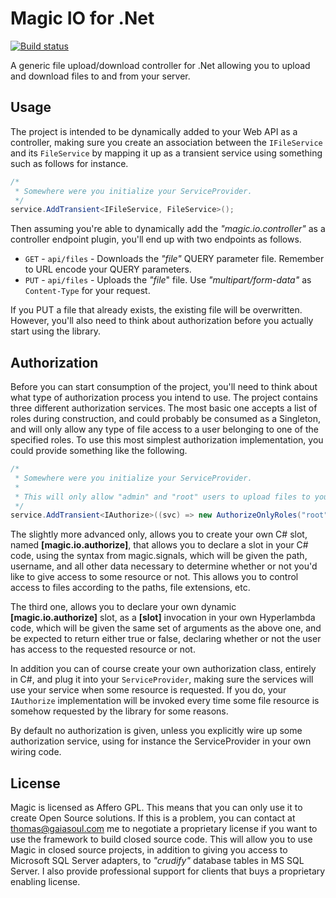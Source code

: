 
# Magic IO for .Net

[![Build status](https://travis-ci.org/polterguy/magic.io.svg?master)](https://travis-ci.org/polterguy/magic.io)

A generic file upload/download controller for .Net allowing you to upload and download files to and from your server.

## Usage

The project is intended to be dynamically added to your Web API as a controller, making sure you create
an association between the `IFileService` and its `FileService` by mapping it up as a transient service
using something such as follows for instance.

```csharp
/*
 * Somewhere were you initialize your ServiceProvider.
 */
service.AddTransient<IFileService, FileService>();
```

Then assuming you're able to dynamically add the _"magic.io.controller"_ as a controller endpoint plugin, you'll
end up with two endpoints as follows.

* `GET` - `api/files` - Downloads the _"file"_ QUERY parameter file. Remember to URL encode your QUERY parameters.
* `PUT` - `api/files` - Uploads the _"file_" file. Use _"multipart/form-data"_ as `Content-Type` for your request.

If you PUT a file that already exists, the existing file will be overwritten. However, you'll also need to think
about authorization before you actually start using the library.

## Authorization

Before you can start consumption of the project, you'll need to think about what type of authorization process
you intend to use. The project contains three different authorization services. The most basic one accepts a
list of roles during construction, and could probably be consumed as a Singleton, and will only allow any type
of file access to a user belonging to one of the specified roles. To use this most simplest authorization
implementation, you could provide something like the following.

```csharp
/*
 * Somewhere were you initialize your ServiceProvider.
 *
 * This will only allow "admin" and "root" users to upload files to your server.
 */
service.AddTransient<IAuthorize>((svc) => new AuthorizeOnlyRoles("root", "admin"));
```

The slightly more advanced only, allows you to create your own C# slot, named __[magic.io.authorize]__,
that allows you to declare a slot in your C# code, using the syntax from magic.signals, which will
be given the path, username, and all other data necessary to determine whether or not you'd like to give
access to some resource or not. This allows you to control access to files according to the paths, file
extensions, etc.

The third one, allows you to declare your own dynamic __[magic.io.authorize]__ slot, as a __[slot]__ invocation
in your own Hyperlambda code, which will be given the same set of arguments as the above one, and be expected
to return either true or false, declaring whether or not the user has access to the requested resource or not.

In addition you can of course create your own authorization class, entirely in C#, and plug it into your
`ServiceProvider`, making sure the services will use your service when some resource is requested.
If you do, your `IAuthorize` implementation will be invoked every time some file resource is somehow
requested by the library for some reasons.

By default no authorization is given, unless you explicitly wire up some authorization service, using
for instance the ServiceProvider in your own wiring code.

## License

Magic is licensed as Affero GPL. This means that you can only use it to create Open Source solutions.
If this is a problem, you can contact at thomas@gaiasoul.com me to negotiate a proprietary license if
you want to use the framework to build closed source code. This will allow you to use Magic in closed
source projects, in addition to giving you access to Microsoft SQL Server adapters, to _"crudify"_
database tables in MS SQL Server. I also provide professional support for clients that buys a
proprietary enabling license.

